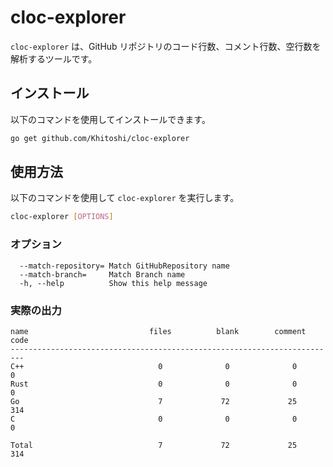 # cloc-explorer

`cloc-explorer` は、GitHub リポジトリのコード行数、コメント行数、空行数を解析するツールです。

## インストール

以下のコマンドを使用してインストールできます。

```sh
go get github.com/Khitoshi/cloc-explorer
```

## 使用方法

以下のコマンドを使用して `cloc-explorer` を実行します。

```sh
cloc-explorer [OPTIONS]
```

### オプション

```
  --match-repository= Match GitHubRepository name
  --match-branch=     Match Branch name
  -h, --help          Show this help message
```

### 実際の出力

```
name                           files          blank        comment           code
-------------------------------------------------------------------------
C++                              0              0              0              0
Rust                             0              0              0              0
Go                               7             72             25            314
C                                0              0              0              0

Total                            7             72             25            314
```
